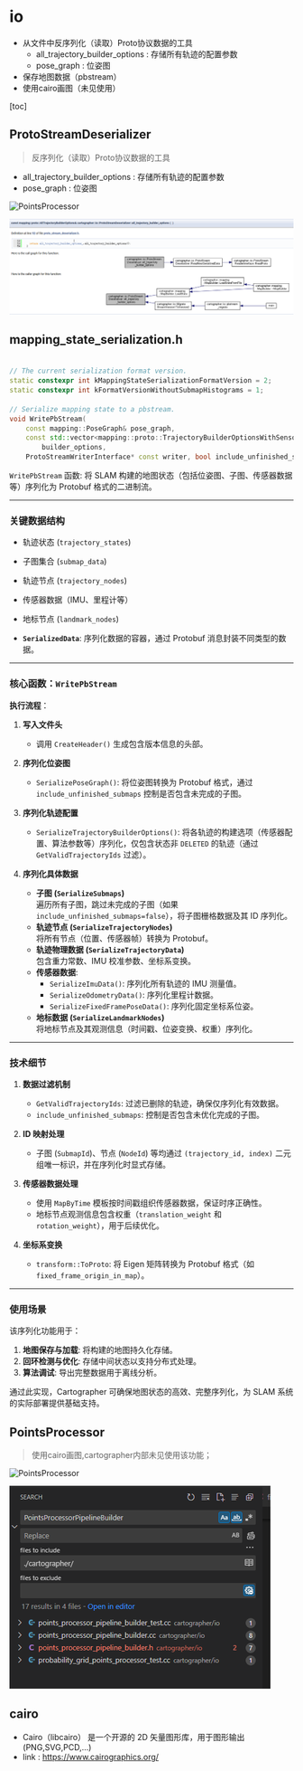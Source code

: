 # io

* 从文件中反序列化（读取）Proto协议数据的工具
  * all_trajectory_builder_options : 存储所有轨迹的配置参数
  * pose_graph : 位姿图
* 保存地图数据（pbstream）
* 使用cairo画图（未见使用）

[toc]

## ProtoStreamDeserializer

> 反序列化（读取）Proto协议数据的工具

* all_trajectory_builder_options : 存储所有轨迹的配置参数
* pose_graph : 位姿图

![PointsProcessor](./assets/puml/io/rw.puml)

![ProtoStreamDeserializer_call](./assets/puml/io/ProtoStreamDeserializer_call.png)

## mapping_state_serialization.h

```c++

// The current serialization format version.
static constexpr int kMappingStateSerializationFormatVersion = 2;
static constexpr int kFormatVersionWithoutSubmapHistograms = 1;

// Serialize mapping state to a pbstream.
void WritePbStream(
    const mapping::PoseGraph& pose_graph,
    const std::vector<mapping::proto::TrajectoryBuilderOptionsWithSensorIds>&
        builder_options,
    ProtoStreamWriterInterface* const writer, bool include_unfinished_submaps);

```

 `WritePbStream` 函数:
将 SLAM 构建的地图状态（包括位姿图、子图、传感器数据等）序列化为 Protobuf 格式的二进制流。

---

### **关键数据结构**

* 轨迹状态 (`trajectory_states`)
* 子图集合 (`submap_data`)
* 轨迹节点 (`trajectory_nodes`)
* 传感器数据（IMU、里程计等）
* 地标节点 (`landmark_nodes`)

* **`SerializedData`**: 序列化数据的容器，通过 Protobuf 消息封装不同类型的数据。

---

### **核心函数：`WritePbStream`**

**执行流程**：

1. **写入文件头**
   * 调用 `CreateHeader()` 生成包含版本信息的头部。

2. **序列化位姿图**
   * `SerializePoseGraph()`: 将位姿图转换为 Protobuf 格式，通过 `include_unfinished_submaps` 控制是否包含未完成的子图。

3. **序列化轨迹配置**
   * `SerializeTrajectoryBuilderOptions()`: 将各轨迹的构建选项（传感器配置、算法参数等）序列化，仅包含状态非 `DELETED` 的轨迹（通过 `GetValidTrajectoryIds` 过滤）。

4. **序列化具体数据**
   * **子图 (`SerializeSubmaps`)**  
     遍历所有子图，跳过未完成的子图（如果 `include_unfinished_submaps=false`），将子图栅格数据及其 ID 序列化。
   * **轨迹节点 (`SerializeTrajectoryNodes`)**  
     将所有节点（位置、传感器帧）转换为 Protobuf。
   * **轨迹物理数据 (`SerializeTrajectoryData`)**  
     包含重力常数、IMU 校准参数、坐标系变换。
   * **传感器数据**:
     * `SerializeImuData()`: 序列化所有轨迹的 IMU 测量值。
     * `SerializeOdometryData()`: 序列化里程计数据。
     * `SerializeFixedFramePoseData()`: 序列化固定坐标系位姿。
   * **地标数据 (`SerializeLandmarkNodes`)**  
     将地标节点及其观测信息（时间戳、位姿变换、权重）序列化。

---

### **技术细节**

1. **数据过滤机制**
   * `GetValidTrajectoryIds`: 过滤已删除的轨迹，确保仅序列化有效数据。
   * `include_unfinished_submaps`: 控制是否包含未优化完成的子图。

2. **ID 映射处理**
   * 子图 (`SubmapId`)、节点 (`NodeId`) 等均通过 `(trajectory_id, index)` 二元组唯一标识，并在序列化时显式存储。

3. **传感器数据处理**
   * 使用 `MapByTime` 模板按时间戳组织传感器数据，保证时序正确性。
   * 地标节点观测信息包含权重（`translation_weight` 和 `rotation_weight`），用于后续优化。

4. **坐标系变换**
   * `transform::ToProto`: 将 Eigen 矩阵转换为 Protobuf 格式（如 `fixed_frame_origin_in_map`）。

---

### **使用场景**

该序列化功能用于：

1. **地图保存与加载**: 将构建的地图持久化存储。
2. **回环检测与优化**: 存储中间状态以支持分布式处理。
3. **算法调试**: 导出完整数据用于离线分析。

通过此实现，Cartographer 可确保地图状态的高效、完整序列化，为 SLAM 系统的实际部署提供基础支持。

## PointsProcessor

> 使用cairo画图,cartographer内部未见使用该功能；

![PointsProcessor](./assets/puml/io/image_processor.puml)

![Alt text](./assets/puml/io/PointsProcessorPipelineBuilder_find.png)

## cairo

* Cairo（libcairo）​​ 是一个开源的 ​​2D 矢量图形库​​，用于图形输出(PNG,SVG,PCD,...)
* link : <https://www.cairographics.org/>
